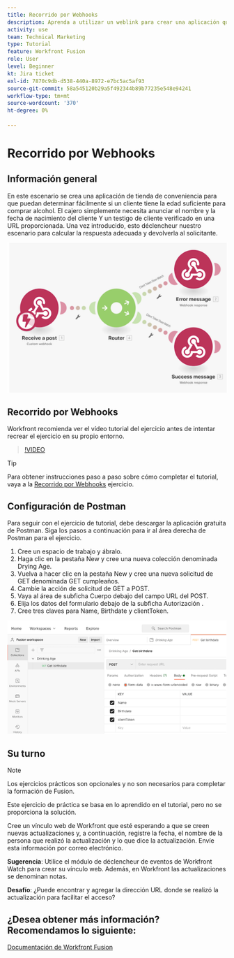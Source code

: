 ```yaml
---
title: Recorrido por Webhooks
description: Aprenda a utilizar un weblink para crear una aplicación que determine si un cliente tiene la edad suficiente para comprar alcohol, todo en [!DNL Adobe Workfront Fusion].
activity: use
team: Technical Marketing
type: Tutorial
feature: Workfront Fusion
role: User
level: Beginner
kt: Jira ticket
exl-id: 7870c9db-d538-440a-8972-e7bc5ac5af93
source-git-commit: 58a545120b29a5f492344b89b77235e548e94241
workflow-type: tm+mt
source-wordcount: '370'
ht-degree: 0%

---
```


# Recorrido por Webhooks

## Información general

En este escenario se crea una aplicación de tienda de conveniencia para que puedan determinar fácilmente si un cliente tiene la edad suficiente para comprar alcohol. El cajero simplemente necesita anunciar el nombre y la fecha de nacimiento del cliente Y un testigo de cliente verificado en una URL proporcionada. Una vez introducido, esto déclencheur nuestro escenario para calcular la respuesta adecuada y devolverla al solicitante.

![Una imagen que utiliza el módulo de conmutación](assets/beyond-basic-modules-5.png)

## Recorrido por Webhooks

Workfront recomienda ver el vídeo tutorial del ejercicio antes de intentar recrear el ejercicio en su propio entorno.

>[!VIDEO](https://video.tv.adobe.com/v/335292/?quality=12)

>[!TIP]
>
>Para obtener instrucciones paso a paso sobre cómo completar el tutorial, vaya a la [Recorrido por Webhooks](https://experienceleague.adobe.com/docs/workfront-learn/tutorials-workfront/fusion/exercises/webhooks.html?lang=en) ejercicio.

## Configuración de Postman

Para seguir con el ejercicio de tutorial, debe descargar la aplicación gratuita de Postman. Siga los pasos a continuación para ir al área derecha de Postman para el ejercicio.

1. Cree un espacio de trabajo y ábralo.
1. Haga clic en la pestaña New y cree una nueva colección denominada Drying Age.
1. Vuelva a hacer clic en la pestaña New y cree una nueva solicitud de GET denominada GET cumpleaños.
1. Cambie la acción de solicitud de GET a POST.
1. Vaya al área de subficha Cuerpo debajo del campo URL del POST.
1. Elija los datos del formulario debajo de la subficha Autorización .
1. Cree tres claves para Name, Birthdate y clientToken.

![Una imagen que utiliza el módulo de conmutación](assets/beyond-basic-modules-6.png)

## Su turno

>[!NOTE]
>
>Los ejercicios prácticos son opcionales y no son necesarios para completar la formación de Fusion.

Este ejercicio de práctica se basa en lo aprendido en el tutorial, pero no se proporciona la solución.

Cree un vínculo web de Workfront que esté esperando a que se creen nuevas actualizaciones y, a continuación, registre la fecha, el nombre de la persona que realizó la actualización y lo que dice la actualización. Envíe esta información por correo electrónico.

**Sugerencia**: Utilice el módulo de déclencheur de eventos de Workfront Watch para crear su vínculo web. Además, en Workfront las actualizaciones se denominan notas.

**Desafío**: ¿Puede encontrar y agregar la dirección URL donde se realizó la actualización para facilitar el acceso?


## ¿Desea obtener más información? Recomendamos lo siguiente:

[Documentación de Workfront Fusion](https://experienceleague.adobe.com/docs/workfront/using/adobe-workfront-fusion/workfront-fusion-2.html?lang=en)
